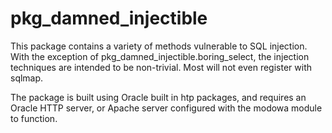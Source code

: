 # pkg_damned_injectible
This package contains a variety of methods vulnerable to SQL injection.  With the exception of pkg_damned_injectible.boring_select, the injection techniques are intended to be non-trivial.  Most will not even register with sqlmap.

The package is built using Oracle built in htp packages, and requires an Oracle HTTP server, or Apache server configured with the modowa module to function.  
